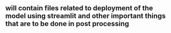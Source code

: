 ## will contain files related to deployment of the model using streamlit and other important things that are to be done in post processing
